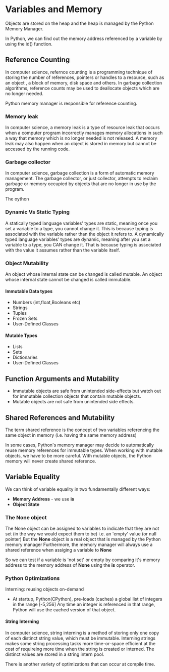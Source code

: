 # Variables and Memory

Objects are stored on the heap and the heap is managed by the Python Memory Manager.

In Python, we can find out the memory address referenced by a variable by using the id() function.

## Reference Counting

In computer science, refernce counting is a programming technique of storing the number of references, pointers or handles to a resource, such as an object , a block of memory, disk space and others. In garbage collection algorithms, reference counts may be used to deallocate objects which are no longer needed.

Python memory manager is responsible for reference counting.

### Memory leak

In computer science, a memory leak is a type of resource leak that occurs when a computer program incorrectly manages memory allocations in such a way that memory which is no longer needed is not released. A memory leak may also happen when an object is stored in memory but cannot be accessed by the running code.

### Garbage collector

In computer science, garbage collection is a form of automatic memory management. The garbage collector, or just collector, attempts to reclaim garbage or memory occupied by objects that are no longer in use by the program.

The oython

### Dynamic Vs Static Typing

A statically typed language variables' types are static, meaning once you set a variable to a type, you cannot change it. This is because typing is associated with the variable rather than the object it refers to.
A dynamically typed language variables' types are dynamic, meaning after you set a variable to a type, you CAN change it. That is because typing is associated with the value it assumes rather than the variable itself.

### Object Mutability

An object whose internal state can be changed is called mutable.
An object whose internal state cannot be changed is called immutable.

#### Immutable Data types

- Numbers (int,float,Booleans etc)
- Strings
- Tuples
- Frozen Sets
- User-Defined Classes

#### Mutable Types

- Lists
- Sets
- Dictionaries
- User-Defined Classes

## Function Arguments and Mutability

- Immutable objects are safe from unintended side-effects but watch out for immutable collection objects that contain mutable objects.
- Mutable objects are not safe from unintended side effects.

## Shared References and Mutability

The term shared reference is the concept of two variables referencing the same object in memory (i.e. having the same memory address)

In some cases, Python's memory manager may decide to automatically reuse memory references for immutable types.
When working with mutable objects, we have to be more careful. With mutable objects, the Python memory will never create shared reference.

## Variable Equality

We can think of variable equality in two fundamentally different ways:

- **Memory Address** - we use **is**
- **Object State**

### The None object

The None object can be assigned to variables to indicate that they are not set (in the way we would expect them to be) i.e. an 'empty' value (or null pointer)
But the **None** object is a real object that is managed by the Python memory manager
Furthermore, the memory manager will always use a shared reference when assiging a variable to **None**

So we can test if a variable is 'not set' or empty by comparing it's memory address to the memory address of **None** using the **is** operator.

### Python Optimizations

Interning: reusing objects on-demand

- At startup, Python(CPython), pre-loads (caches) a global list of integers in the range [-5,256]
  Any time an integer is referenced in that range, Python will use the cached version of that object.

#### String Interning

In computer science, string interning is a method of storing only one copy of each distinct string value, which must be immutable. Interning strings makes some string processing tasks more time-or-space efficient at the cost of requireing more time when the string is created or interned. The distinct values are stored in a string intern pool.


There is another variety of optimizations that can occur at compile time.